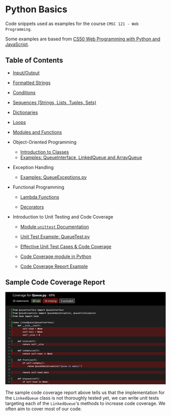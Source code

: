 # Python Basics
Code snippets used as examples for the course `CMSC 121 - Web Programming`. 

Some examples are based from [CS50 Web Programming with Python and JavaScript](https://cs50.harvard.edu/web/2020/notes/2/).

## Table of Contents
- [Input/Output](hello.py)

- [Formatted Strings](hello.py)

- [Conditions](cond.py)

- [Sequences (Strings, Lists, Tuples, Sets)](sequences.py)

- [Dictionaries](sequences.py)

- [Loops](loops.py)

- [Modules and Functions](function.py)

- Object-Oriented Programming
    
    - [Introduction to Classes](Classes/)
    - [Examples: QueueInterface, LinkedQueue and ArrayQueue](Queue/)

- Exception Handling
    - [Examples: QueueExceptions.py](Queue/)

- Functional Programming
    
    - [Lambda Functions](anonymous_functions.py) 

    - [Decorators](decorators.py)

- Introduction to Unit Testing and Code Coverage

    - [Module `unittest` Documentation](https://docs.python.org/3/library/unittest.html)

    - [Unit Test Example: QueueTest.py](Queue/)

    - [Effective Unit Test Cases & Code Coverage](https://www.atlassian.com/continuous-delivery/software-testing/code-coverage)

    - [Code Coverage module in Python](https://coverage.readthedocs.io/en/coverage-5.5/)

    - [Code Coverage Report Example](Queue/coverage_html/CoverageReportScreenshot.PNG)

## Sample Code Coverage Report

![Sample report](Queue/coverage_html/CoverageReportScreenshot.PNG)

The sample code coverage report above tells us that the implementation for the `LinkedQueue` class is not thoroughly tested yet, we can write unit tests targeting each of the `LinkedQueue`'s methods to increase code coverage. We often aim to cover most of our code.

